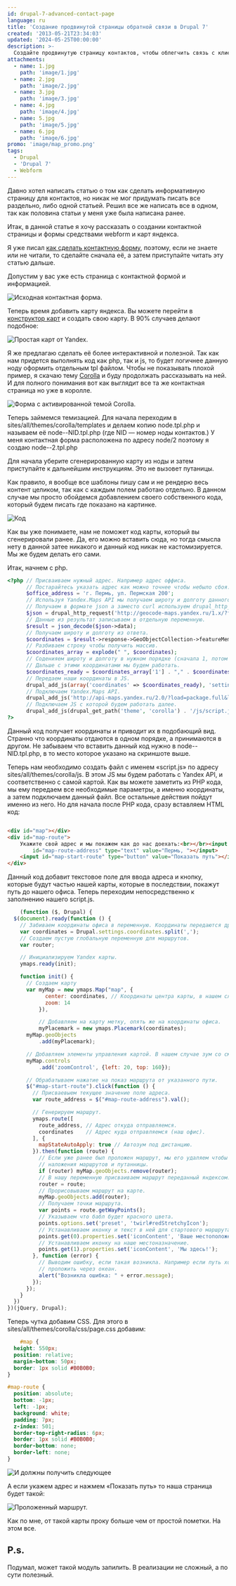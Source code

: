 ```yaml
---
id: drupal-7-advanced-contact-page
language: ru
title: 'Создание продвинутой страницы обратной связи в Drupal 7'
created: '2013-05-21T23:34:03'
updated: '2024-05-25T00:00:00'
description: >-
  Создайте продвинутую страницу контактов, чтобы облегчить связь с клиентами.
attachments:
  - name: 1.jpg
    path: 'image/1.jpg'
  - name: 2.jpg
    path: 'image/2.jpg'
  - name: 3.jpg
    path: 'image/3.jpg'
  - name: 4.jpg
    path: 'image/4.jpg'
  - name: 5.jpg
    path: 'image/5.jpg'
  - name: 6.jpg
    path: 'image/6.jpg'
promo: 'image/map_promo.png'
tags:
  - Drupal
  - 'Drupal 7'
  - Webform
---
```


Давно хотел написать статью о том как сделать информативную страницу для
контактов, но никак не мог придумать писать все раздельно, либо одной статьей.
Решил все же написать все в одном, так как половина статьи у меня уже была
написана ранее.

Итак, в данной статье я хочу рассказать о создании контактной страницы и формы
средствами webform и карт яндекса.

Я уже писал [как сделать контактную форму][drupal-7-for-beginners-contact-form], поэтому, если не
знаете или не читали, то сделайте сначала её, а затем приступайте читать эту
статью дальше.

Допустим у вас уже есть страница с контактной формой и информацией.

![Исходная контактная форма.](image/1.jpg)

Теперь время добавить карту яндекса. Вы можете перейти
в [конструктор карт](http://api.yandex.ru/maps/tools/constructor/) и создать
свою карту. В 90% случаев делают подобное:

![Простая карт от Yandex.](image/2.jpg)

Я же предлагаю сделать её более интерактивной и полезной. Так как нам придется
выполнять код как php, так и js, то будет логичнее данную ноду оформить
отдельным tpl файлом. Чтобы не показывать плохой пример, я скачаю
тему [Corolla](http://drupal.org/project/corolla) и буду продолжать рассказывать
на ней. И для полного понимания вот как выглядит все та же контактная страница
но уже в королле.

![Форма с активированной темой Corolla.](image/3.jpg)

Теперь займемся темизацией. Для начала переходим в
sites/all/themes/corolla/templates и делаем копию node.tpl.php и называем её
node--NID.tpl.php (где NID — номер ноды контактов.) У меня контактная форма
расположена по адресу node/2 поэтому я создаю node--2.tpl.php

Для начала уберите сгенерированную карту из ноды и затем приступайте к
дальнейшим инструкциям. Это не вызовет путаницы.

Как правило, я вообще все шаблоны пишу сам и не рендерю весь контент целиком,
так как с каждым полем работаю отдельно. В данном случае мы просто обойдемся
добавлением своего собственного кода, который будем писать где показано на
картинке.

![Код](image/4.jpg)

Как вы уже понимаете, нам не поможет код карты, который вы сгенерировали ранее.
Да, его можно вставить сюда, но тогда смысла нету в данной затее никакого и
данный код никак не кастомизируется. Мы же будем делать его сами.

Итак, начнем с php.

```php
<?php // Присваиваем нужный адрес. Например адрес оффиса.
      // Постарайтесь указать адрес как можно точнее чтобы небыло сбоя.
      $office_address = 'г. Пермь, ул. Пермская 200';
      // Используя Yandex.Maps API мы получаем широту и долготу данного адреса.
      // Получаем в формате json а заместо curl используем drupal_http_request();
      $json = drupal_http_request('http://geocode-maps.yandex.ru/1.x/?format=json&geocode=' . $office_address . '&result=1');
      // Данные из результат записываем в отдельную переменную.
      $result = json_decode($json->data);
      // Получаем широту и долготу из ответа.
      $coordinates = $result->response->GeoObjectCollection->featureMember[0]->GeoObject->Point->pos;
      // Разбиваем строку чтобы получить массив.
      $coordinates_array = explode(" ", $coordinates);
      // Соденияем широту и долготу в нужном порядке (сначала 1, потом 0), а также разделяем запятой а не пробелом.
      // Дальше с этими координатами мы будем работать.
      $coordinates_ready = $coordinates_array['1'] . "," . $coordinates_array['0'];
      // Передаем наши координаты в JS.
      drupal_add_js(array('coordinates' => $coordinates_ready), 'setting');
      // Подключаем Yandex.Maps API.
      drupal_add_js('http://api-maps.yandex.ru/2.0/?load=package.full&lang=ru-RU');
      // Подключаем JS с которой будем работать далее.
      drupal_add_js(drupal_get_path('theme', 'corolla') . '/js/script.js');
?>
```

Данный код получает координаты и приводит их в подобающий вид. Странно что
координаты отдаются в одном порядке, а принимаются в другом. Не забываем что
вставить данный код нужно в node--NID.tpl.php, в то место которое указано на
скриншоте выше.

Теперь нам необходимо создать файл с именем «script.js» по адресу
sites/all/themes/corolla/js. В этом JS мы будем работать с Yandex API, и
соответственно с самой картой. Как вы можете заметить из PHP кода, мы ему
передаем все необходимые параметры, а именно координаты, а затем подключаем
данный файл. Все остальные действия пойдут именно из него. Но для начала после
PHP кода, сразу вставляем HTML код:

```html

<div id="map"></div>
<div id="map-route">
    Укажите свой адрес и мы покажем как до нас доехать:<br></br><input
        id="map-route-address" type="text" value="Пермь, "></input>
    <input id="map-start-route" type="button" value="Показать путь"></input>
</div>
```

Данный код добавит текстовое поле для ввода адреса и кнопку, которые будут
частью нашей карты, которые в последствии, покажут путь до нашего офиса. Теперь
переходим непосредственно к заполнению нашего script.js.

```js {"header":"script.js"}
    (function ($, Drupal) {
  $(document).ready(function () {
    // Забиваем координаты офиса в переменную. Координаты передаются друпалом.
    var coordinates = Drupal.settings.coordinates.split(',');
    // Создаем пустую глобальную переменную для маршрутов.
    var router;

    // Инициализируем Yandex карты.
    ymaps.ready(init);

    function init() {
      // Создаем карту
      var myMap = new ymaps.Map("map", {
            center: coordinates, // Координаты центра карты, в нашем случае офиса.
            zoom: 14
          }),

          // Добавляем на карту метку, опять же на координаты офиса.
          myPlacemark = new ymaps.Placemark(coordinates);
      myMap.geoObjects
          .add(myPlacemark);

      // Добавляем элементы управления картой. В нашем случае зум со смещением.
      myMap.controls
          .add('zoomControl', {left: 20, top: 160});

      // Обрабатываем нажатие на показ маршрута от указанного пути.     
      $("#map-start-route").click(function () {
        // Присваевыем текущее значение поле адреса.
        var route_address = $("#map-route-address").val();

        // Генерируем маршрут.
        ymaps.route([
          route_address, // Адрес откуда отправляемся.
          coordinates    // Адрес куда отправляемся (наш офис).
        ], {
          mapStateAutoApply: true // Автозум под дистанцию.
        }).then(function (route) {
          // Если уже ранее был проложен маршрут, мы его удаляем чтобы небыло
          // наложения маршрутов и путанницы.
          if (router) myMap.geoObjects.remove(router);
          // В нашу переменную присваиваем маршрут переданный яндексом.
          router = route;
          // Прорисовываем маршрут на карте.
          myMap.geoObjects.add(router);
          // Получаем точки маршрута.
          var points = route.getWayPoints();
          // Указываем что бабл будет красного цвета.
          points.options.set('preset', 'twirl#redStretchyIcon');
          // Устанавливаем иконку и текст в ней для стартового маршрута.
          points.get(0).properties.set('iconContent', 'Ваше местоположение');
          // Устанавливаем иконку на наше местоназначение.
          points.get(1).properties.set('iconContent', 'Мы здесь!');
        }, function (error) {
          // Выводим ошибку, если такая возникла. Например если путь хотят
          // проложить через океан.
          alert("Возникла ошибка: " + error.message);
        });
      });
    }
  })
})(jQuery, Drupal);
```

Теперь чутка добавим CSS. Для этого в sites/all/themes/corolla/css/page.css
добавим:

```css
    #map {
  height: 550px;
  position: relative;
  margin-bottom: 50px;
  border: 1px solid #B0B0B0;
}

#map-route {
  position: absolute;
  bottom: -1px;
  left: -1px;
  background: white;
  padding: 7px;
  z-index: 501;
  border-top-right-radius: 6px;
  border: 1px solid #B0B0B0;
  border-bottom: none;
  border-left: none;
}
```

![И должны получить следующее ](image/5.jpg)

А если укажем адрес и нажмем «Показать путь» то наша страница будет такой:

![Проложенный маршрут.](image/6.jpg)

Как по мне, от такой карты проку больше чем от простой пометки. На этом все.

## P.s.

Подумал, может такой модуль запилить. В реализации не сложный, а по сути
полезный.

[drupal-7-for-beginners-contact-form]: ../../../../2013/02/27/drupal-7-for-beginners-contact-form/index.ru.md
